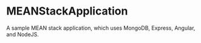 # MEANStackApplication
A sample MEAN stack application, which uses MongoDB, Express, Angular, and NodeJS.

